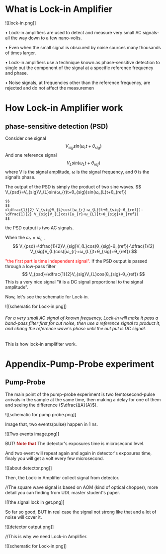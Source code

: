 # What is Lock-in Amplifier

![[lock-in.png]]


• Lock-in amplifiers are used to detect and measure very small AC signals-all the way down to a few nano-volts.


• Even when the small signal is obscured by noise sources many thousands of times larger.


• Lock-in amplifiers use a technique known as phase-sensitive detection to single out the component of the signal at a specific reference frequency and phase.


• Noise signals, at frequencies other than the reference frequency, are rejected and do not affect the measuremen


# How Lock-in Amplifier work

## phase-sensitive detection (PSD)

Consider one signal
$$
	V_{sig}sin(ω_{r}t+θ_{sig})
	$$
And one reference signal
$$
	V_{L}sin(ω_{L}t+θ_{ref})
	$$
  where V is the signal amplitude, ω is the signal frequency, and θ is the signal’s phase.

The output of the PSD is simply the product of two sine waves.
$$
	V_{psd}=V_{sig}V_{L}sin(ω_{r}t+θ_{sig})sin(ω_{L}t+θ_{ref})
	
	$$
	$$
	=\dfrac{1}{2} V_{sig}V_{L}cos([ω_{r}-ω_{L}]t+θ_{sig}-θ_{ref})-\dfrac{1}{2} V_{sig}V_{L}cos([ω_{r}+ω_{L}]t+θ_{sig}+θ_{ref})
	$$

  the PSD output is two AC signals.

When the $ω_{r}=ω_{L}$ ,
$$
	V_{psd}=\dfrac{1}{2}V_{sig}V_{L}cos(θ_{sig}-θ_{ref})-\dfrac{1}{2} V_{sig}V_{L}cos([ω_{r}+ω_{L}]t+θ_{sig}+θ_{ref})
	$$

  <font color=red>"the first part is time independent signal".</font>
If the PSD output is passed through a low-pass filter
$$
	V_{psd}=\dfrac{1}{2}V_{sig}V_{L}cos(θ_{sig}-θ_{ref})
	$$
This is a very nice signal "it is a DC signal proportional to the signal amplitude".

Now, let's see the schematic for Lock-in.

![[schematic for Lock-in.png]]

###### For a very small AC signal of known frequency, Lock-in will make it pass a band-pass filter first  for cut noise, then use a reference signal to product it, and chang the reference wave's phase until the out put is DC signal.

This is how lock-in amplifiter work.

# Appendix-Pump-Probe experiment

## Pump-Probe
The main point of the pump-probe experiment is two femtosecond-pulse arrivals in the sample at the same time, then making a delay for one of them and seeing the difference ($\dfrac{∆A}{A}$).

![[schematic for pump probe.png]]

Image that, two events(pulse) happen in 1 ns.

![[Two events image.png]]

BUT! <font color=firebrick>**Note that**</font> The detector's exposures time is microsecond level.

And two event will repeat again and again in detector's exposures time, finaly you will get a volt every few microsecond.

![[about detector.png]]

Then, the Lock-in Amplifier collect signal from detector.

//The square wave signal is based on AOM (kind of optical chopper), more detail you can finding from UDL master student's paper.

![[the signal lock in get.png]]

So far so good, BUT in real case the signal not strong like that and a lot of noise will cover it.

![[detector output.png]]

//This is why we need Lock-in Amplifier.

![[schematic for Lock-in.png]]